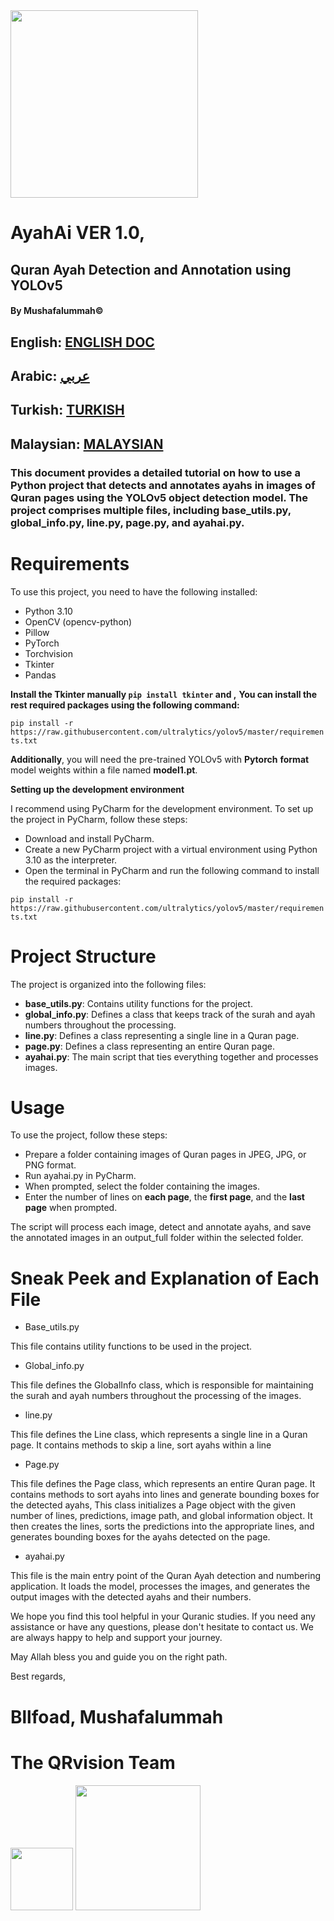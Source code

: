 ﻿<img src="https://i.imgur.com/fG6jyQT.png" width="300">

# Ayah**Ai** VER 1.0,

## Quran Ayah Detection and Annotation using YOLOv5

#### By Mushafalummah© 

## English: [ENGLISH DOC](https://drive.google.com/file/d/1bjlEN76qC1Qzi_3Zd0N04nYMKycSMUuV/view?usp=share_link "ENGLISH DOC")
## Arabic: [عربي](https://drive.google.com/file/d/1wvMPx9cpcXDkMdIrvoLLuf21uKRgx3pb/view?usp=share_link "عربي")
## Turkish: [TURKISH](https://drive.google.com/file/d/1DwHovIt0UrqZJ23FcppWiOHUrDpJ7LAV/view?usp=share_link "TURKISH")
## Malaysian: [MALAYSIAN](https://drive.google.com/file/d/1ronQZ8nTSBPSD7Trgyy05Kstk8ONqwJj/view?usp=share_link "MALAYSIAN")

### **This document provides a detailed tutorial on how to use a Python project that detects and annotates ayahs in images of Quran pages using the YOLOv5 object detection model. The project comprises multiple files, including base\_utils.py, global\_info.py, line.py, page.py, and ayahai.py.**

# **Requirements**

To use this project, you need to have the following installed:

- Python 3.10
- OpenCV (opencv-python)
- Pillow
- PyTorch
- Torchvision
- Tkinter
- Pandas

**Install the Tkinter manually `pip install tkinter` and ,**
**You can install the rest  required packages using the following command:**

`pip install -r https://raw.githubusercontent.com/ultralytics/yolov5/master/requirements.txt`


**Additionally**, you will need the pre-trained YOLOv5 with **Pytorch** **format** model weights within a file named **model1.pt**.


**Setting up the development environment**

I recommend using PyCharm for the development environment. To set up the project in PyCharm, follow these steps:

- Download and install PyCharm.
- Create a new PyCharm project with a virtual environment using Python 3.10 as the interpreter.
- Open the terminal in PyCharm and run the following command to install the required packages:

`pip install -r https://raw.githubusercontent.com/ultralytics/yolov5/master/requirements.txt`


# **Project Structure**

The project is organized into the following files:

- **base_utils.py**: Contains utility functions for the project.
- **global_info.py**: Defines a class that keeps track of the surah and ayah numbers throughout the processing.
- **line.py**: Defines a class representing a single line in a Quran page.
- **page.py**: Defines a class representing an entire Quran page.
- **ayahai.py**: The main script that ties everything together and processes images.



# **Usage**

To use the project, follow these steps:

- Prepare a folder containing images of Quran pages in JPEG, JPG, or PNG format.
- Run ayahai.py in PyCharm.
- When prompted, select the folder containing the images.
- Enter the number of lines on **each page**, the **first page**, and the **last page** when prompted.

The script will process each image, detect and annotate ayahs, and save the annotated images in an output\_full folder within the selected folder.




# **Sneak Peek and Explanation of Each File**


- Base\_utils.py 

This file contains utility functions to be used in the project.


- Global_info.py

This file defines the GlobalInfo class, which is responsible for maintaining the surah and ayah numbers throughout the processing of the images.



- line.py

This file defines the Line class, which represents a single line in a Quran page. It contains methods to skip a line, sort ayahs within a line









- Page.py

This file defines the Page class, which represents an entire Quran page. It contains methods to sort ayahs into lines and generate bounding boxes for the detected ayahs, This class initializes a Page object with the given number of lines, predictions, image path, and global information object. It then creates the lines, sorts the predictions into the appropriate lines, and generates bounding boxes for the ayahs detected on the page.

- ayahai.py

This file is the main entry point of the Quran Ayah detection and numbering application. It loads the model, processes the images, and generates the output images with the detected ayahs and their numbers.



We hope you find this tool helpful in your Quranic studies. If you need any assistance or have any questions, please don't hesitate to contact us. We are always happy to help and support your journey.

May Allah bless you and guide you on the right path.

Best regards,


# **Bllfoad**, **Mushafalummah**

# The **QRvision** Team
<img src="https://i.imgur.com/UFa8u5P.png" width="100">
<img src="https://i.imgur.com/Vez4oz4.png" width="200">


